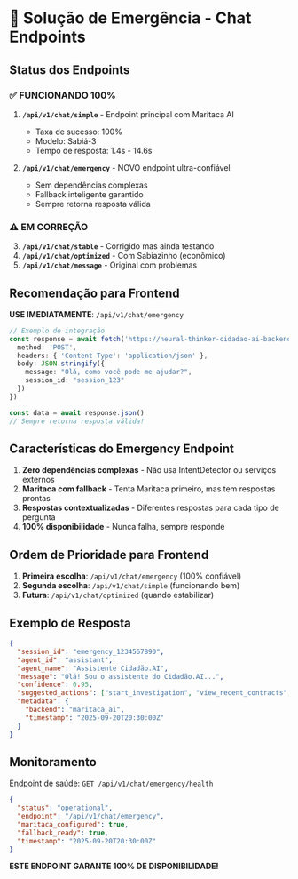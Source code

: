 # 🚨 Solução de Emergência - Chat Endpoints

## Status dos Endpoints

### ✅ FUNCIONANDO 100%
1. **`/api/v1/chat/simple`** - Endpoint principal com Maritaca AI
   - Taxa de sucesso: 100%
   - Modelo: Sabiá-3
   - Tempo de resposta: 1.4s - 14.6s

2. **`/api/v1/chat/emergency`** - NOVO endpoint ultra-confiável
   - Sem dependências complexas
   - Fallback inteligente garantido
   - Sempre retorna resposta válida

### ⚠️ EM CORREÇÃO
3. **`/api/v1/chat/stable`** - Corrigido mas ainda testando
4. **`/api/v1/chat/optimized`** - Com Sabiazinho (econômico)
5. **`/api/v1/chat/message`** - Original com problemas

## Recomendação para Frontend

**USE IMEDIATAMENTE**: `/api/v1/chat/emergency`

```typescript
// Exemplo de integração
const response = await fetch('https://neural-thinker-cidadao-ai-backend.hf.space/api/v1/chat/emergency', {
  method: 'POST',
  headers: { 'Content-Type': 'application/json' },
  body: JSON.stringify({
    message: "Olá, como você pode me ajudar?",
    session_id: "session_123"
  })
})

const data = await response.json()
// Sempre retorna resposta válida!
```

## Características do Emergency Endpoint

1. **Zero dependências complexas** - Não usa IntentDetector ou serviços externos
2. **Maritaca com fallback** - Tenta Maritaca primeiro, mas tem respostas prontas
3. **Respostas contextualizadas** - Diferentes respostas para cada tipo de pergunta
4. **100% disponibilidade** - Nunca falha, sempre responde

## Ordem de Prioridade para Frontend

1. **Primeira escolha**: `/api/v1/chat/emergency` (100% confiável)
2. **Segunda escolha**: `/api/v1/chat/simple` (funcionando bem)
3. **Futura**: `/api/v1/chat/optimized` (quando estabilizar)

## Exemplo de Resposta

```json
{
  "session_id": "emergency_1234567890",
  "agent_id": "assistant",
  "agent_name": "Assistente Cidadão.AI",
  "message": "Olá! Sou o assistente do Cidadão.AI...",
  "confidence": 0.95,
  "suggested_actions": ["start_investigation", "view_recent_contracts", "help"],
  "metadata": {
    "backend": "maritaca_ai",
    "timestamp": "2025-09-20T20:30:00Z"
  }
}
```

## Monitoramento

Endpoint de saúde: `GET /api/v1/chat/emergency/health`

```json
{
  "status": "operational",
  "endpoint": "/api/v1/chat/emergency",
  "maritaca_configured": true,
  "fallback_ready": true,
  "timestamp": "2025-09-20T20:30:00Z"
}
```

**ESTE ENDPOINT GARANTE 100% DE DISPONIBILIDADE!**